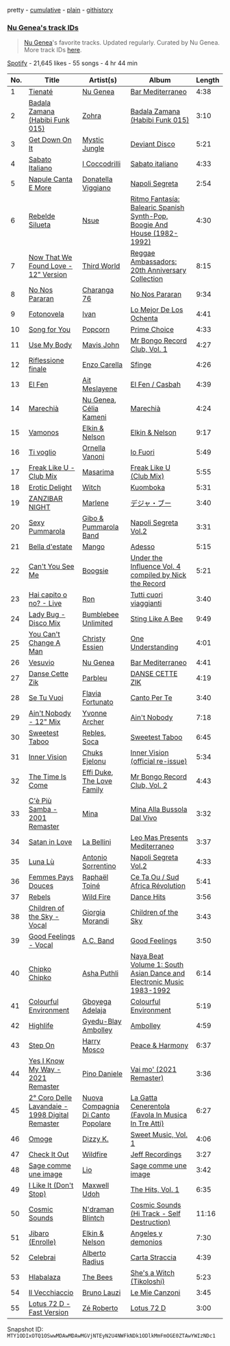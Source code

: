pretty - [cumulative](/playlists/cumulative/37i9dQZF1DX2GS0ENHpuKP.md) - [plain](/playlists/plain/37i9dQZF1DX2GS0ENHpuKP) - [githistory](https://github.githistory.xyz/mackorone/spotify-playlist-archive/blob/main/playlists/plain/37i9dQZF1DX2GS0ENHpuKP)

### [Nu Genea's track IDs](https://open.spotify.com/playlist/37i9dQZF1DX2GS0ENHpuKP)

> <a href="spotify:artist:77J3V0V7sEOf5ifCDBSNaJ">Nu Genea</a>'s favorite tracks\. Updated regularly\. Curated by Nu Genea\. More track IDs <a href="spotify:genre:track\_id">here</a>.

[Spotify](https://open.spotify.com/user/spotify) - 21,645 likes - 55 songs - 4 hr 44 min

| No. | Title | Artist(s) | Album | Length |
|---|---|---|---|---|
| 1 | [Tienaté](https://open.spotify.com/track/1SIXMGcsAeA6sNxaY1EG3O) | [Nu Genea](https://open.spotify.com/artist/77J3V0V7sEOf5ifCDBSNaJ) | [Bar Mediterraneo](https://open.spotify.com/album/2OeKJLLD5jcYMgJAExURqS) | 4:38 |
| 2 | [Badala Zamana \(Habibi Funk 015\)](https://open.spotify.com/track/0x267yS2OeozYaFzCyqnx6) | [Zohra](https://open.spotify.com/artist/3l2fkH1yrsHsfYYU2ZnwtI) | [Badala Zamana \(Habibi Funk 015\)](https://open.spotify.com/album/04Ok581SPH7eTevAKZUeQB) | 3:10 |
| 3 | [Get Down On It](https://open.spotify.com/track/0fKleXh1g3sicKvs8yHIHP) | [Mystic Jungle](https://open.spotify.com/artist/0h3E1GEycmeNQ5USViniCF) | [Deviant Disco](https://open.spotify.com/album/7e8NmkbJcgEUHSDfnhb3Ic) | 5:21 |
| 4 | [Sabato Italiano](https://open.spotify.com/track/6yOSX613mf0t3b6kTiYSIO) | [I Coccodrilli](https://open.spotify.com/artist/5I5o3vDgR1eCtGcyW2IYZR) | [Sabato italiano](https://open.spotify.com/album/7jgBsFqhHEmuDumoqcOZiD) | 4:33 |
| 5 | [Napule Canta E More](https://open.spotify.com/track/3qNtGvCC1tgeZFK9ClBz4k) | [Donatella Viggiano](https://open.spotify.com/artist/4FFwzgDJc7AaKVPYxQzwjk) | [Napoli Segreta](https://open.spotify.com/album/7wG7cketLF1ZzMAPWa2fcl) | 2:54 |
| 6 | [Rebelde Silueta](https://open.spotify.com/track/6ggGycALmehX01E49j4dDG) | [Nsue](https://open.spotify.com/artist/3mP60wj7zbSsAnI26egtol) | [Ritmo Fantasía: Balearic Spanish Synth\-Pop, Boogie And House \(1982\-1992\)](https://open.spotify.com/album/4athIGponDiJRR4djOgwbJ) | 4:30 |
| 7 | [Now That We Found Love \- 12" Version](https://open.spotify.com/track/3DakouX0AK62dbYE4FhEt2) | [Third World](https://open.spotify.com/artist/6qfKnsgz1CwyqA7lTdieRJ) | [Reggae Ambassadors: 20th Anniversary Collection](https://open.spotify.com/album/3vlkQm8RweDiMawQPfFnkA) | 8:15 |
| 8 | [No Nos Pararan](https://open.spotify.com/track/47uSDINq6LvvNdMPvs82WV) | [Charanga 76](https://open.spotify.com/artist/6bB0iS1H2zn09k8kExHknf) | [No Nos Pararan](https://open.spotify.com/album/5cI6VjFpoHnMSnWtOMO7uW) | 9:34 |
| 9 | [Fotonovela](https://open.spotify.com/track/53sf1Z9U5W34m4PlhHlmyT) | [Ivan](https://open.spotify.com/artist/4geJci3XRoeMknHvknu2gL) | [Lo Mejor De Los Ochenta](https://open.spotify.com/album/1uYi1bqEbverdinug6DMVO) | 4:41 |
| 10 | [Song for You](https://open.spotify.com/track/5wNkMIiej8AYMkPH2XNNFr) | [Popcorn](https://open.spotify.com/artist/1strD2p7X77pmc2OKsiJ4f) | [Prime Choice](https://open.spotify.com/album/1MQQ20t6mKImGNu2HQstnh) | 4:33 |
| 11 | [Use My Body](https://open.spotify.com/track/04mJG6sKQJyXBG4KgrCdES) | [Mavis John](https://open.spotify.com/artist/3MkGbWOM7lb49LNZViHwxG) | [Mr Bongo Record Club, Vol\. 1](https://open.spotify.com/album/54FBJ6Mge0mw3czvirto1r) | 4:27 |
| 12 | [Riflessione finale](https://open.spotify.com/track/1rlFvwrdtu1dO7iB8ZoBUl) | [Enzo Carella](https://open.spotify.com/artist/5OJ0DNeHpHq7b6fHWRaPp9) | [Sfinge](https://open.spotify.com/album/35JBlxCx7XjzZDD5XbR76s) | 4:26 |
| 13 | [El Fen](https://open.spotify.com/track/7mxnjeb6R7jMyKbxGTaB9B) | [Ait Meslayene](https://open.spotify.com/artist/6UqOmCP26EuPagfWAAGEaI) | [El Fen / Casbah](https://open.spotify.com/album/4FyMIn7x3MvXhS77CU8gOs) | 4:39 |
| 14 | [Marechià](https://open.spotify.com/track/1gE7p3b4J8p4ivOCR2CO0Y) | [Nu Genea](https://open.spotify.com/artist/77J3V0V7sEOf5ifCDBSNaJ), [Célia Kameni](https://open.spotify.com/artist/7dSwsPGp84lyzlAvuqQhLt) | [Marechià](https://open.spotify.com/album/2VWCyefmIWJn1trgychc0W) | 4:24 |
| 15 | [Vamonos](https://open.spotify.com/track/5EuXInpQgpeEBEcJ2yS97u) | [Elkin & Nelson](https://open.spotify.com/artist/2B6jLXMjMSW7Jf8yBM6rVJ) | [Elkin & Nelson](https://open.spotify.com/album/1pK8v2GvaZlmRbwKfcdsDW) | 9:17 |
| 16 | [Ti voglio](https://open.spotify.com/track/5Z8A2y3IxNvkRzEMxWu01u) | [Ornella Vanoni](https://open.spotify.com/artist/4MR6tQyIrWK82b56cYPBDv) | [Io Fuori](https://open.spotify.com/album/2vxXavw8SrYsHR707Novja) | 5:49 |
| 17 | [Freak Like U \- Club Mix](https://open.spotify.com/track/4Sv8UfMtBHBzR6n0yOlApc) | [Masarima](https://open.spotify.com/artist/1F8ENasYTdkuSb54ymSEjL) | [Freak Like U \(Club Mix\)](https://open.spotify.com/album/343AqAEz0Y1UncCPNpo9ZN) | 5:55 |
| 18 | [Erotic Delight](https://open.spotify.com/track/4nPXbB4vUCX5VMICAKGlvF) | [Witch](https://open.spotify.com/artist/5sRPCgjvseLhVvE1nJYaN8) | [Kuomboka](https://open.spotify.com/album/1BbEMko1TnuTZJlsjTlQji) | 5:31 |
| 19 | [ZANZIBAR NIGHT](https://open.spotify.com/track/6mvutDXNQ2CLYJGfszY7pt) | [Marlene](https://open.spotify.com/artist/22QUQlQHmAx7jO0wGwhTt4) | [デジャ・ブー](https://open.spotify.com/album/1OPlXySIVSeJNczpyNYxAH) | 3:40 |
| 20 | [Sexy Pummarola](https://open.spotify.com/track/6gXj04PNcGzYS0LjNVrxNh) | [Gibo & Pummarola Band](https://open.spotify.com/artist/7fDyEm4yGOFMKnWv9GFRXA) | [Napoli Segreta Vol.2](https://open.spotify.com/album/4OFycCEd9tvzBSXGc3tVaG) | 3:31 |
| 21 | [Bella d'estate](https://open.spotify.com/track/35v78oXDzcYDtPWrPsSdYj) | [Mango](https://open.spotify.com/artist/5iBphIrmXEjfrqiuz5y6pY) | [Adesso](https://open.spotify.com/album/7nt6QSJOagBPZHEh5yqNqA) | 5:15 |
| 22 | [Can't You See Me](https://open.spotify.com/track/1EzfTM6xAaF4d1FCSARWYL) | [Boogsie](https://open.spotify.com/artist/3Svu0WHorwzeTSxVmGOg5H) | [Under the Influence Vol\. 4 compiled by Nick the Record](https://open.spotify.com/album/5pM5jYmEFRrALBMeykTJOi) | 5:21 |
| 23 | [Hai capito o no? \- Live](https://open.spotify.com/track/1xBMyLQh9cxjwRdwUqdLxC) | [Ron](https://open.spotify.com/artist/3vuKNU7lgoecqjnArUKom6) | [Tutti cuori viaggianti](https://open.spotify.com/album/0U1L7YV4j7Jd3VDqoDBCmM) | 3:40 |
| 24 | [Lady Bug \- Disco Mix](https://open.spotify.com/track/3SKGZkPrxSCP3tmypixVDB) | [Bumblebee Unlimited](https://open.spotify.com/artist/4oRZdidZ4TjAsaNxKNVX58) | [Sting Like A Bee](https://open.spotify.com/album/25DkBGXFTsTtqcwl1MVUzI) | 9:49 |
| 25 | [You Can't Change A Man](https://open.spotify.com/track/1dR7rHSrmfcnih3Bi9yorZ) | [Christy Essien](https://open.spotify.com/artist/23zDrpDFGx3aBQPhd0R9cA) | [One Understanding](https://open.spotify.com/album/7res8aOcsEM7TRkFMOPaW6) | 4:01 |
| 26 | [Vesuvio](https://open.spotify.com/track/6d5Ef0SJJxvzafpgKCRFoC) | [Nu Genea](https://open.spotify.com/artist/77J3V0V7sEOf5ifCDBSNaJ) | [Bar Mediterraneo](https://open.spotify.com/album/2OeKJLLD5jcYMgJAExURqS) | 4:41 |
| 27 | [Danse Cette Zik](https://open.spotify.com/track/51PXrjioD9DjjGs8QBdHEp) | [Parbleu](https://open.spotify.com/artist/6TPtmX8rRaOXQgN6WFFTlo) | [DANSE CETTE ZIK](https://open.spotify.com/album/4LdWqDu7mPZS8wHwAtRpoT) | 4:19 |
| 28 | [Se Tu Vuoi](https://open.spotify.com/track/0YDc4kVUW7J0Yr908XFEUa) | [Flavia Fortunato](https://open.spotify.com/artist/6u4qQuBV1wEiChGgPVT45f) | [Canto Per Te](https://open.spotify.com/album/2T4GTTm7POJdcUfRKn4EC1) | 3:40 |
| 29 | [Ain't Nobody \- 12" Mix](https://open.spotify.com/track/17I5HiscSrsUwXAYyXF5K1) | [Yvonne Archer](https://open.spotify.com/artist/7silPKojiZ1G2aa6RVmTFa) | [Ain't Nobody](https://open.spotify.com/album/2xDAafZy4pUEuyuSawKTku) | 7:18 |
| 30 | [Sweetest Taboo](https://open.spotify.com/track/79kE710OjFvgXocQfYMe6k) | [Rebles](https://open.spotify.com/artist/3sYvl5zrwAbMVVlog6PO6A), [Soca](https://open.spotify.com/artist/2dNe50mudMBf2mKTuVYtHh) | [Sweetest Taboo](https://open.spotify.com/album/7KsKCoTPPN5wvuh6WuDIzy) | 6:45 |
| 31 | [Inner Vision](https://open.spotify.com/track/2VXMByMiRWsSfY53Qn9jj8) | [Chuks Ejelonu](https://open.spotify.com/artist/0wd8r1krS136gn1qP2kt6z) | [Inner Vision \(official re\-issue\)](https://open.spotify.com/album/2Th3bkhlh5ccJh0xfDkLsO) | 5:34 |
| 32 | [The Time Is Come](https://open.spotify.com/track/67Ap9BKsZXan4gYWzCb3Pn) | [Effi Duke](https://open.spotify.com/artist/6TKG61vYDn0PmgoXUYkrOx), [The Love Family](https://open.spotify.com/artist/2PMQqmwNVSap6TxKMZRuMh) | [Mr Bongo Record Club, Vol\. 2](https://open.spotify.com/album/6FUoMNfQiCUMmwvfZC8lRI) | 4:43 |
| 33 | [C'è Più Samba \- 2001 Remaster](https://open.spotify.com/track/6l3rdwqA67H4aEvlW4Nxc2) | [Mina](https://open.spotify.com/artist/3HL1CyOnDLFJo1Rr8YBlKy) | [Mina Alla Bussola Dal Vivo](https://open.spotify.com/album/62GEeqP3R7TaeP1knNwauP) | 3:32 |
| 34 | [Satan in Love](https://open.spotify.com/track/1KHd59vO76FGzZRGfIcCM9) | [La Bellini](https://open.spotify.com/artist/5V0lyYjjzDpHAJGmS7ZSmB) | [Leo Mas Presents Mediterraneo](https://open.spotify.com/album/76IfmQ5z8bxLXTBQwcDUcp) | 3:37 |
| 35 | [Luna Lù](https://open.spotify.com/track/0vOSUXD0HooDmX1lZdc4xL) | [Antonio Sorrentino](https://open.spotify.com/artist/3bcYSJSQYuSKp5LoYD4VkM) | [Napoli Segreta Vol.2](https://open.spotify.com/album/4OFycCEd9tvzBSXGc3tVaG) | 4:33 |
| 36 | [Femmes Pays Douces](https://open.spotify.com/track/7kOyqLYMy9H8nHWrlzYSbI) | [Raphaël Toiné](https://open.spotify.com/artist/2ddBIV2qOCQfX4lVnNZSJh) | [Ce Ta Ou / Sud Africa Révolution](https://open.spotify.com/album/2LVxgI3pFsT9qh0Di2xbx4) | 5:41 |
| 37 | [Rebels](https://open.spotify.com/track/7KePwNA8puA4BX8unrPygx) | [Wild Fire](https://open.spotify.com/artist/3gzfJi6zhuDoEiDbzuEXEv) | [Dance Hits](https://open.spotify.com/album/4i37zBzxDyFam3nhhFeoPj) | 3:56 |
| 38 | [Children of the Sky \- Vocal](https://open.spotify.com/track/0lRj6xxVzkWFYcakjhj6Xw) | [Giorgia Morandi](https://open.spotify.com/artist/2fwIE3RC8P9L43LdDUf31t) | [Children of the Sky](https://open.spotify.com/album/7j7ciMaLdKfRWNYB9xW7aG) | 3:43 |
| 39 | [Good Feelings \- Vocal](https://open.spotify.com/track/5Z03zli1WkLdm8ugrx2aZo) | [A.C\. Band](https://open.spotify.com/artist/15hKwqh8jb8LmyPIUt85od) | [Good Feelings](https://open.spotify.com/album/1UslQHT2xFWSNKiqQPuMsT) | 3:50 |
| 40 | [Chipko Chipko](https://open.spotify.com/track/1yoeR20kVrBySHAAVcej4o) | [Asha Puthli](https://open.spotify.com/artist/6XS2GPyMwHEgAn0VspnhMf) | [Naya Beat Volume 1: South Asian Dance and Electronic Music 1983\-1992](https://open.spotify.com/album/3zslYkDdWDDm0Cq6oAG8tm) | 6:14 |
| 41 | [Colourful Environment](https://open.spotify.com/track/3Bmljb02L5xw4pAmzh3F00) | [Gboyega Adelaja](https://open.spotify.com/artist/3jJGeMBACa8l2IQQ2X13A5) | [Colourful Environment](https://open.spotify.com/album/7IW7Y0nWBskOvpwk75MQlV) | 5:19 |
| 42 | [Highlife](https://open.spotify.com/track/7jAOs2vHIb2b1Qiwy7q3am) | [Gyedu\-Blay Ambolley](https://open.spotify.com/artist/3K7G8Czqv2acbaWlxFfjbj) | [Ambolley](https://open.spotify.com/album/0FNazA8xq1EuyCUTYAdCu3) | 4:59 |
| 43 | [Step On](https://open.spotify.com/track/62xn6QmlDKAyEXKKDp1SCP) | [Harry Mosco](https://open.spotify.com/artist/5xRUMq2gshg8BfuXR7QFWl) | [Peace & Harmony](https://open.spotify.com/album/4w0mVprAna8GLFxXq5nJ1r) | 6:37 |
| 44 | [Yes I Know My Way \- 2021 Remaster](https://open.spotify.com/track/0HVvtZhPgnuR2Nia1x8zUX) | [Pino Daniele](https://open.spotify.com/artist/2eFv7NVs8R6Go7msuqikeg) | [Vai mo' \(2021 Remaster\)](https://open.spotify.com/album/337FIRdreM3p4irs8hrMsX) | 3:36 |
| 45 | [2° Coro Delle Lavandaie \- 1998 Digital Remaster](https://open.spotify.com/track/3BRGNcwIVVcRhhkCQDJkEv) | [Nuova Compagnia Di Canto Popolare](https://open.spotify.com/artist/0v2oiqsRMaLyGtj8NY4V6f) | [La Gatta Cenerentola \(Favola In Musica In Tre Atti\)](https://open.spotify.com/album/5z1Le5iz69vmXZHve0f1Ho) | 6:27 |
| 46 | [Omoge](https://open.spotify.com/track/3hr1gRMGcKVeRYLqDZLTh1) | [Dizzy K.](https://open.spotify.com/artist/5Awdyry1KZQWfkYfTGVSNE) | [Sweet Music, Vol\. 1](https://open.spotify.com/album/49fliOpS2w0zeSJxccI4lV) | 4:06 |
| 47 | [Check It Out](https://open.spotify.com/track/72vOYD0M0B04i89fNLvHNI) | [Wildfire](https://open.spotify.com/artist/3WaJm667phBF0SenmoWhXZ) | [Jeff Recordings](https://open.spotify.com/album/3GgKjT7hTvSI8QyvHyaBJw) | 3:27 |
| 48 | [Sage comme une image](https://open.spotify.com/track/7oGjw4xAObRO7Px0mmbTFu) | [Lio](https://open.spotify.com/artist/48sZWxnqspohWtxJNg7OsI) | [Sage comme une image](https://open.spotify.com/album/51vYwR3DFOurYyO7kOcTCT) | 3:42 |
| 49 | [I Like It \(Don't Stop\)](https://open.spotify.com/track/38j5lYjaKyySHumRy428ew) | [Maxwell Udoh](https://open.spotify.com/artist/7sBObaY7xVN3bDVU9AW8O9) | [The Hits, Vol\. 1](https://open.spotify.com/album/1C00Xn6aXVgNRwUkXmMUvi) | 6:35 |
| 50 | [Cosmic Sounds](https://open.spotify.com/track/4OiN37qE1wHFRBobO5eveW) | [N'draman Blintch](https://open.spotify.com/artist/6fXkGRg0VOSFulEpv7cWQV) | [Cosmic Sounds \(Hi Track \- Self Destruction\)](https://open.spotify.com/album/1aJ6Oao8t9P3y7Ty0kwqYc) | 11:16 |
| 51 | [Jibaro \(Enrolle\)](https://open.spotify.com/track/39qNshURj4X8qghle1JSXq) | [Elkin & Nelson](https://open.spotify.com/artist/2B6jLXMjMSW7Jf8yBM6rVJ) | [Angeles y demonios](https://open.spotify.com/album/2w7OWXr7uD2QPYZM2qYEso) | 7:30 |
| 52 | [Celebrai](https://open.spotify.com/track/4PzJpD928dFuoLmpj7vmXO) | [Alberto Radius](https://open.spotify.com/artist/2uyAYGYd55R5oAHtyJYN95) | [Carta Straccia](https://open.spotify.com/album/7gPXZfbUIhMsn5qpfQMWF8) | 4:39 |
| 53 | [Hlabalaza](https://open.spotify.com/track/3vpdeKbEjRQildGqaUMLut) | [The Bees](https://open.spotify.com/artist/7hNz2UypuRHP6H4gitUILJ) | [She's a Witch \(Tikoloshi\)](https://open.spotify.com/album/2iuHTQQ9Th87ikH1HSuFMJ) | 5:23 |
| 54 | [Il Vecchiaccio](https://open.spotify.com/track/7ozKNLwCWp6dIHR1li1Cbr) | [Bruno Lauzi](https://open.spotify.com/artist/69lP1pS5aRVxgyvi0uOYbg) | [Le Mie Canzoni](https://open.spotify.com/album/3GmdCYyuxQpTmIq4kBlfrJ) | 3:45 |
| 55 | [Lotus 72 D \- Fast Version](https://open.spotify.com/track/7rtcBPsHDLeYW9cHDrO0NB) | [Zé Roberto](https://open.spotify.com/artist/18pOC3dikx4dLs5znHrZJZ) | [Lotus 72 D](https://open.spotify.com/album/5WSJRs0TjAxxljSfLQZ2ai) | 3:00 |

Snapshot ID: `MTY1ODIxOTQ1OSwwMDAwMDAwMGVjNTEyN2U4NWFkNDk1ODlkMmFmOGE0ZTAwYWIzNDc1`
